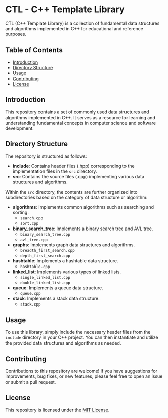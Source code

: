 # CTL - C++ Template Library

CTL (C++ Template Library) is a collection of fundamental data structures and algorithms implemented
in C++ for educational and reference purposes.

## Table of Contents

- [Introduction](#introduction)
- [Directory Structure](#directory-structure)
- [Usage](#usage)
- [Contributing](#contributing)
- [License](#license)

## Introduction

This repository contains a set of commonly used data structures and algorithms implemented in C++.
It serves as a resource for learning and understanding fundamental concepts in computer science and
software development.

## Directory Structure

The repository is structured as follows:

- **include**: Contains header files (.hpp) corresponding to the implementation files in the `src`
  directory.
- **src**: Contains the source files (.cpp) implementing various data structures and algorithms.

Within the `src` directory, the contents are further organized into subdirectories based on the
category of data structure or algorithm:

- **algorithms**: Implements common algorithms such as searching and sorting.
  - `search.cpp`
  - `sort.cpp`
- **binary_search_tree**: Implements a binary search tree and AVL tree.
  - `binary_search_tree.cpp`
  - `avl_tree.cpp`
- **graphs**: Implements graph data structures and algorithms.
  - `breadth_first_search.cpp`
  - `depth_first_search.cpp`
- **hashtable**: Implements a hashtable data structure.
  - `hashtable.cpp`
- **linked_list**: Implements various types of linked lists.
  - `single_linked_list.cpp`
  - `double_linked_list.cpp`
- **queue**: Implements a queue data structure.
  - `queue.cpp`
- **stack**: Implements a stack data structure.
  - `stack.cpp`

## Usage

To use this library, simply include the necessary header files from the `include` directory in your
C++ project. You can then instantiate and utilize the provided data structures and algorithms as
needed.

## Contributing

Contributions to this repository are welcome! If you have suggestions for improvements, bug fixes,
or new features, please feel free to open an issue or submit a pull request.

## License

This repository is licensed under the [MIT License](LICENSE).

